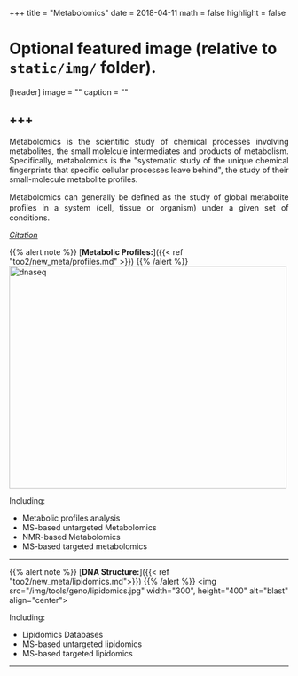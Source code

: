 +++
title = "Metabolomics"
date = 2018-04-11
math = false
highlight = false

# Optional featured image (relative to `static/img/` folder).
[header]
image = ""
caption = ""


+++
---

<p align="justify">Metabolomics is the scientific study of chemical processes involving metabolites, the small molelcule intermediates and products of metabolism. Specifically, metabolomics is the "systematic study of the unique chemical fingerprints that specific cellular processes leave behind", the study of their small-molecule metabolite profiles.

<p align="justify">Metabolomics can generally be deﬁned as the study of global metabolite proﬁles in a system (cell, tissue or organism) under a given set of conditions.


[*Citation*](https://en.wikipedia.org/wiki/Metabolomics)

{{% alert note %}}
[**Metabolic Profiles:**]({{< ref "too2/new_meta/profiles.md" >}})
{{% /alert %}}
<img src="/img/tools/geno/profile.gif" width="500" height="400" alt="dnaseq" align="center">
<p align="justify">Including:

* Metabolic profiles analysis
* MS-based untargeted Metabolomics
* NMR-based Metabolomics
* MS-based targeted metabolomics

---

{{% alert note %}}
[**DNA Structure:**]({{< ref "too2/new_meta/lipidomics.md">}})
{{% /alert %}}
<img src="/img/tools/geno/lipidomics.jpg" width="300", height="400" alt="blast" align="center">
<p align="justify">Including: 

* Lipidomics Databases
* MS-based untargeted lipidomics
* MS-based targeted lipidomics



---

